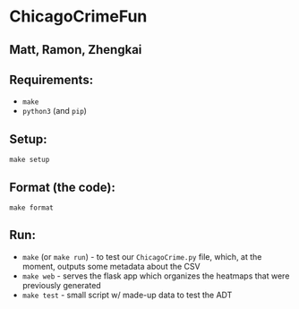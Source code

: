 # ChicagoCrimeFun
## Matt, Ramon, Zhengkai

## Requirements:
* `make`
* `python3` (and `pip`)

## Setup:
`make setup`

## Format (the code):
`make format`

## Run:
* `make` (or `make run`) - to test our `ChicagoCrime.py` file, which, at the moment, outputs some metadata about the CSV
* `make web` - serves the flask app which organizes the heatmaps that were previously generated
* `make test` - small script w/ made-up data to test the ADT